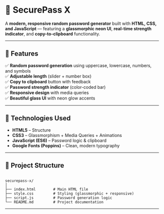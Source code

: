 
# 🔐 SecurePass X

A **modern, responsive random password generator** built with **HTML, CSS, and JavaScript** — featuring a **glassmorphic neon UI**, **real-time strength indicator**, and **copy-to-clipboard** functionality.  

---

## 🌟 Features

✅ **Random password generation** using uppercase, lowercase, numbers, and symbols  
✅ **Adjustable length** (slider + number box)  
✅ **Copy to clipboard** button with feedback  
✅ **Password strength indicator** (color-coded bar)  
✅ **Responsive design** with media queries  
✅ **Beautiful glass UI** with neon glow accents  

---

## 🧩 Technologies Used

- **HTML5** – Structure  
- **CSS3** – Glassmorphism + Media Queries + Animations  
- **JavaScript (ES6)** – Password logic & clipboard  
- **Google Fonts (Poppins)** – Clean, modern typography  

---

## 📂 Project Structure

```

securepass-x/
│
├── index.html        # Main HTML file
├── style.css         # Styling (glassmorphic + responsive)
├── script.js         # Password generation logic
└── README.md         # Project documentation

````

---


